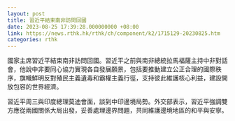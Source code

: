 ```yaml
---
layout: post
title: 習近平結束南非訪問回國
date: 2023-08-25 17:39:28.000000000 +08:00
link: https://news.rthk.hk/rthk/ch/component/k2/1715129-20230825.htm
categories: rthk
---
```


國家主席習近平結束南非訪問回國。習近平之前與南非總統拉馬福薩主持中非對話會，他說中非要同心協力實現各自發展願景，包括要推動建立公正合理的國際秩序，旗幟鮮明反對殖民主義遺毒和霸權主義行徑，支持彼此維護核心利益，建設開放包容的世界經濟。 

習近平周三與印度總理莫迪會面，談到中印邊境局勢。外交部表示，習近平強調雙方應從兩國關係大局出發，妥善處理邊界問題，共同維護邊境地區的和平與安寧。
